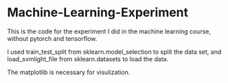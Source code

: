 # Machine-Learning-Experiment
This is the code for the experiment I did in the machine learning course, without pytorch and tensorflow.

I used train_test_split from sklearn.model_selection to split the data set, and load_svmlight_file from sklearn.datasets to load the data.

The matplotlib is necessary for visulization.
